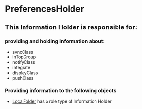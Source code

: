 # PreferencesHolder
## This Information Holder is responsible for:
### providing and holding information about: 
* syncClass
* inTopGroup
* notifyClass
* integrate
* displayClass
* pushClass
### Providing information to the following objects 
* [LocalFolder](../InformationHolders/LocalFolder.md) has a role type of Information Holder
